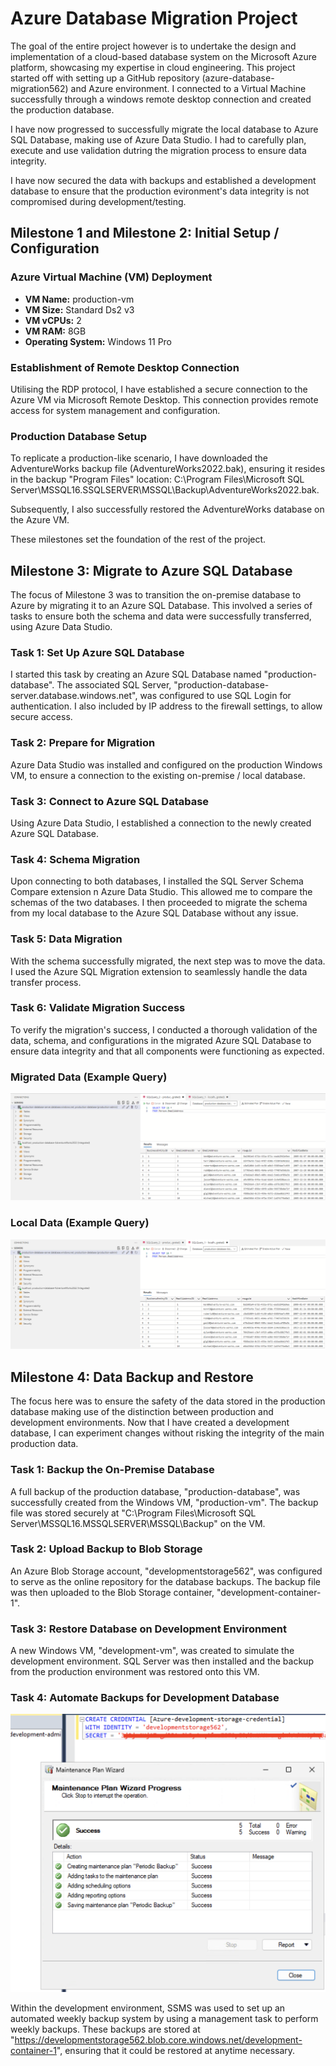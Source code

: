 # Azure Database Migration Project

The goal of the entire project however is to undertake the design and implementation of a cloud-based database system on the Microsoft Azure platform, showcasing my expertise in cloud engineering. This project started off with setting up a GitHub repository (azure-database-migration562) and Azure environment. I connected to a Virtual Machine successfully through a windows remote desktop connection and created the production database. 

I have now progressed to successfully migrate the local database to Azure SQL Database, making use of Azure Data Studio. I had to carefully plan, execute and use validation dutring the migration process to ensure data integrity.

I have now secured the data with backups and established a development database to ensure that the production evironment's data integrity is not compromised during development/testing.

## Milestone 1 and Milestone 2: Initial Setup / Configuration

### Azure Virtual Machine (VM) Deployment

- **VM Name:** production-vm
- **VM Size:** Standard Ds2 v3
- **VM vCPUs:** 2
- **VM RAM:** 8GB
- **Operating System:** Windows 11 Pro

### Establishment of Remote Desktop Connection

Utilising the RDP protocol, I have established a secure connection to the Azure VM via Microsoft Remote Desktop. This connection provides remote access for system management and configuration.

### Production Database Setup

To replicate a production-like scenario, I have downloaded the AdventureWorks backup file (AdventureWorks2022.bak), ensuring it resides in the backup "Program Files" location: C:\Program Files\Microsoft SQL Server\MSSQL16.SSQLSERVER\MSSQL\Backup\AdventureWorks2022.bak.

Subsequently, I also successfully restored the AdventureWorks database on the Azure VM.

These milestones set the foundation of the rest of the project.

## Milestone 3: Migrate to Azure SQL Database

The focus of Milestone 3 was to transition the on-premise database to Azure by migrating it to an Azure SQL Database. This involved a series of tasks to ensure both the schema and data were successfully transferred, using Azure Data Studio.

### Task 1: Set Up Azure SQL Database

I started this task by creating an Azure SQL Database named "production-database". The associated SQL Server, "production-database-server.database.windows.net", was configured to use SQL Login for authentication. I also included by IP address to the firewall settings, to allow secure access.

### Task 2: Prepare for Migration

Azure Data Studio was installed and configured on the production Windows VM, to ensure a  connection to the existing on-premise / local database.

### Task 3: Connect to Azure SQL Database

Using Azure Data Studio, I established a connection to the newly created Azure SQL Database.

### Task 4: Schema Migration

Upon connecting to both databases, I installed the SQL Server Schema Compare extension n Azure Data Studio. This  allowed me to compare the schemas of the two databases. I then proceeded to migrate the schema from my local database to the Azure SQL Database without any issue.

### Task 5: Data Migration

With the schema successfully migrated, the next step was to move the data. I used the Azure SQL Migration extension to seamlessly handle the data transfer process.

### Task 6: Validate Migration Success

To verify the migration's success, I conducted a thorough validation of the data, schema, and configurations in the migrated Azure SQL Database to ensure data integrity and that all components were functioning as expected.

### Migrated Data (Example Query)

![Migrated Data](screenshots/migrated_production_database_sample_query_screenshot.png)

### Local Data (Example Query)

![Local Data](screenshots/local_database_sample_query_screenshot.png)

## Milestone 4: Data Backup and Restore

 The focus here was to ensure the safety of the data stored in the production database making use of the distinction between production and development environments. Now that I have created a development database, I can experiment changes without risking the integrity of the main production data.

### Task 1: Backup the On-Premise Database

A full backup of the production database, "production-database", was successfully created from the Windows VM, "production-vm". The backup file was stored securely at "C:\Program Files\Microsoft SQL Server\MSSQL16.MSSQLSERVER\MSSQL\Backup" on the VM.

### Task 2: Upload Backup to Blob Storage

An Azure Blob Storage account, "developmentstorage562", was configured to serve as the online repository for the database backups. The backup file was then uploaded to the Blob Storage container, "development-container-1".

### Task 3: Restore Database on Development Environment

A new Windows VM, "development-vm", was created to simulate the development environment. SQL Server was then installed and the backup from the production environment was restored onto this VM.

### Task 4: Automate Backups for Development Database

![Maintenance Plan Wizard for Weekly Backups](screenshots/maintenance_plan_wizard.png)

Within the development environment, SSMS was used to set up an automated weekly backup system by using a management task to perform weekly backups. These backups are stored at "https://developmentstorage562.blob.core.windows.net/development-container-1", ensuring that it could be restored at anytime necessary.